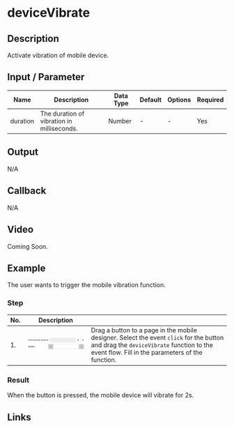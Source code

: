 # deviceVibrate

## Description

Activate vibration of mobile device.

## Input / Parameter

| Name | Description | Data Type | Default | Options | Required |
| ------ | ------ | ------ | ------ | ------ | ------ |
| duration | The duration of vibration in milliseconds. | Number | - | - | Yes |

## Output

N/A

## Callback

N/A

## Video

Coming Soon.

## Example

The user wants to trigger the mobile vibration function.

### Step

| No. | Description |  |
| ------ | ------ | ------ |
| 1. | ![](../deviceVibrate/deviceVibrate-step-1.png?raw=true) | Drag a button to a page in the mobile designer. Select the event `click` for the button and drag the `deviceVibrate` function to the event flow. Fill in the parameters of the function. |

### Result

When the button is pressed, the mobile device will vibrate for 2s.

## Links
